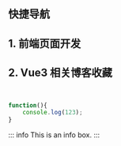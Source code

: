 ## 快捷导航
## 1. 前端页面开发

<item />
<script setup>
    import item from "../.vitepress/theme/components/navList/item.vue"
    import item1 from "../.vitepress/theme/components/navList/item1.vue"
</script>

## 2. Vue3 相关博客收藏

<item1 />

```js


function(){
    console.log(123);
}

```


::: info
This is an info box.
:::
